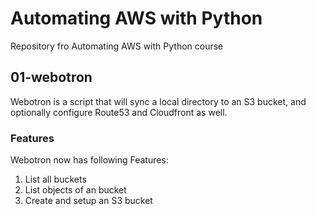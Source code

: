 # Automating AWS with Python

Repository fro Automating AWS with Python course


## 01-webotron

Webotron is a script that will sync a local directory to an S3 bucket,
and optionally configure Route53 and Cloudfront as well.


### Features

Webotron now has following Features:

1. List all buckets
2. List objects of an bucket
3. Create and setup an S3 bucket
